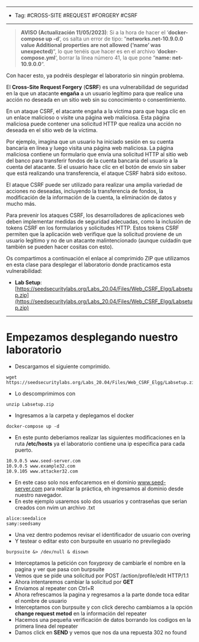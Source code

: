 
----
- Tag: #CROSS-SITE #REQUEST #FORGERY #CSRF 
----
>**AVISO (Actualización 11/05/2023)**: Si a la hora de hacer el ‘**docker-compose up -d**‘, os salta un error de tipo: “**networks.net-10.9.0.0 value Additional properties are not allowed (‘name’ was unexpected)**“, lo que tenéis que hacer es en el archivo ‘**docker-compose.yml**‘, borrar la línea número 41, la que pone “**name: net-10.9.0.0**“.

Con hacer esto, ya podréis desplegar el laboratorio sin ningún problema.

El **Cross-Site Request Forgery** (**CSRF**) es una vulnerabilidad de seguridad en la que un atacante **engaña** a un usuario legítimo para que realice una acción no deseada en un sitio web sin su conocimiento o consentimiento.

En un ataque CSRF, el atacante engaña a la víctima para que haga clic en un enlace malicioso o visite una página web maliciosa. Esta página maliciosa puede contener una solicitud HTTP que realiza una acción no deseada en el sitio web de la víctima.

Por ejemplo, imagina que un usuario ha iniciado sesión en su cuenta bancaria en línea y luego visita una página web maliciosa. La página maliciosa contiene un formulario que envía una solicitud HTTP al sitio web del banco para transferir fondos de la cuenta bancaria del usuario a la cuenta del atacante. Si el usuario hace clic en el botón de envío sin saber que está realizando una transferencia, el ataque CSRF habrá sido exitoso.

El ataque CSRF puede ser utilizado para realizar una amplia variedad de acciones no deseadas, incluyendo la transferencia de fondos, la modificación de la información de la cuenta, la eliminación de datos y mucho más.

Para prevenir los ataques CSRF, los desarrolladores de aplicaciones web deben implementar medidas de seguridad adecuadas, como la inclusión de tokens CSRF en los formularios y solicitudes HTTP. Estos tokens CSRF permiten que la aplicación web verifique que la solicitud proviene de un usuario legítimo y no de un atacante malintencionado (aunque cuidadín que también se pueden hacer cositas con esto).

Os compartimos a continuación el enlace al comprimido ZIP que utilizamos en esta clase para desplegar el laboratorio donde practicamos esta vulnerabilidad:

- **Lab Setup**: [https://seedsecuritylabs.org/Labs_20.04/Files/Web_CSRF_Elgg/Labsetup.zip](https://seedsecuritylabs.org/Labs_20.04/Files/Web_CSRF_Elgg/Labsetup.zip)
----
# Empezamos desplegando nuestro laboratorio 

- Descargamos el siguiente comprimido.
```
wget https://seedsecuritylabs.org/Labs_20.04/Files/Web_CSRF_Elgg/Labsetup.zip
```

- Lo descomprimimos con
```
unzip Labsetup.zip
```

- Ingresamos a la carpeta y deplegamos el docker 
```
docker-compose up -d 
```

- En este punto deberiamos realizar las siguientes modificaciones en la ruta **/etc/hosts** ya el laboratorio contiene una ip especifica para cada puerto.
```
10.9.0.5 www.seed-server.com
10.9.0.5 www.example32.com
10.9.105 www.attacker32.com
```
- En este caso solo nos enfocaremos en el dominio www.seed-server.com para realizar la práctica, eh ingresamos al dominio desde nuestro navegador.
- En este ejemplo usaremos solo dos usuarios y contraseñas que serian creados con nvim un archivo .txt
```
alice:seedalice
samy:seedsamy
```
- Una vez dentro podemos revisar el identificador de usuario con overing
- Y testear o editar esto con burpsuite en usuario no previlegiado
```
burpsuite &> /dev/null & disown
```
- Interceptamos la petición con foxyproxy de cambiarle el nombre en la pagina y ver que pasa con burpsuite
- Vemos que se pide una solicitud por POST /action/profile/edit HTTP/1.1
- Ahora intentaremos cambiar la solicitud por **GET**
- Enviamos al repeater con Ctrl+R
- Ahora refrescamos la pagina y regresamos a la parte donde toca editar el nombre de usuario
- Interceptamos con burpsuite y con click derecho cambiamos a la opción **change request metod** en la información del repeater
- Hacemos una pequeña verificación de datos borrando los codigos en la primera linea del repeater
- Damos click en **SEND** y vemos que nos da una repuesta 302 no found
